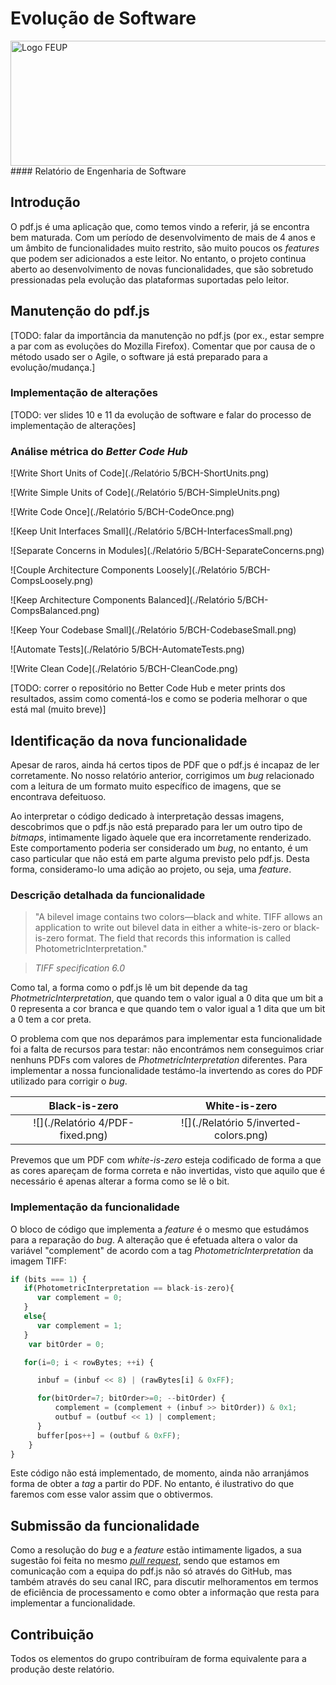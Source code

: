 # Evolução de Software
<img src="http://www.junifeup.pt/wp-content/uploads/2016/01/feup.png" alt="Logo FEUP" width = "600" height ="200"/>
#### Relatório de Engenharia de Software

## Introdução

O pdf.js é uma aplicação que, como temos vindo a referir, já se encontra bem maturada. Com um período de desenvolvimento de mais de 4 anos e um âmbito de funcionalidades muito restrito, são muito poucos os *features* que podem ser adicionados a este leitor. No entanto, o projeto continua aberto ao desenvolvimento de novas funcionalidades, que são sobretudo pressionadas pela evolução das plataformas suportadas pelo leitor.

## Manutenção do pdf.js

[TODO: falar da importância da manutenção no pdf.js (por ex., estar sempre a par com as evoluções do Mozilla Firefox). Comentar que por causa de o método usado ser o Agile, o software já está preparado para a evolução/mudança.]

### Implementação de alterações

[TODO: ver slides 10 e 11 da evolução de software e falar do processo de implementação de alterações]

### Análise métrica do *Better Code Hub*

![Write Short Units of Code](./Relatório 5/BCH-ShortUnits.png)


![Write Simple Units of Code](./Relatório 5/BCH-SimpleUnits.png)


![Write Code Once](./Relatório 5/BCH-CodeOnce.png)


![Keep Unit Interfaces Small](./Relatório 5/BCH-InterfacesSmall.png)


![Separate Concerns in Modules](./Relatório 5/BCH-SeparateConcerns.png)


![Couple Architecture Components Loosely](./Relatório 5/BCH-CompsLoosely.png)


![Keep Architecture Components Balanced](./Relatório 5/BCH-CompsBalanced.png)


![Keep Your Codebase Small](./Relatório 5/BCH-CodebaseSmall.png)


![Automate Tests](./Relatório 5/BCH-AutomateTests.png)


![Write Clean Code](./Relatório 5/BCH-CleanCode.png)



[TODO: correr o repositório no Better Code Hub e meter prints dos resultados, assim como comentá-los e como se poderia melhorar o que está mal (muito breve)]


## Identificação da nova funcionalidade

Apesar de raros, ainda há certos tipos de PDF que o pdf.js é incapaz de ler corretamente. No nosso relatório anterior, corrigimos um *bug* relacionado com a leitura de um formato muito específico de imagens, que se encontrava defeituoso. 

Ao interpretar o código dedicado à interpretação dessas imagens, descobrimos que o pdf.js não está preparado para ler um outro tipo de *bitmaps*, intimamente ligado àquele que era incorretamente renderizado. Este comportamento poderia ser considerado um *bug*, no entanto, é um caso particular que não está em parte alguma previsto pelo pdf.js. Desta forma, consideramo-lo uma adição ao projeto, ou seja, uma *feature*.

### Descrição detalhada da funcionalidade

> "A bilevel image contains two colors—black and white. TIFF allows an application to write out bilevel data in either a white-is-zero or black-is-zero format. The field that records this information is called PhotometricInterpretation."

> *TIFF specification 6.0*

Como tal, a forma como o pdf.js lê um bit depende da tag *PhotmetricInterpretation*, que quando tem o valor igual a 0 dita que um bit a 0 representa a cor branca e que quando tem o valor igual a 1 dita que um bit a 0 tem a cor preta.

O problema com que nos deparámos para implementar esta funcionalidade foi a falta de recursos para testar: não encontrámos nem conseguimos criar nenhuns PDFs com valores de *PhotmetricInterpretation* diferentes. Para implementar a nossa funcionalidade testámo-la invertendo as cores do PDF utilizado para corrigir o *bug*.

Black-is-zero           |  White-is-zero
:-------------------------:|:-------------------------:
![](./Relatório 4/PDF-fixed.png)  |  ![](./Relatório 5/inverted-colors.png)

Prevemos que um PDF com *white-is-zero* esteja codificado de forma a que as cores apareçam de forma correta e não invertidas, visto que aquilo que é necessário é apenas alterar a forma como se lê o bit.

### Implementação da funcionalidade

O bloco de código que implementa a *feature* é o mesmo que estudámos para a reparação do *bug*. A alteração que é efetuada altera o valor da variável "complement" de acordo com a tag *PhotometricInterpretation* da imagem TIFF:

```javascript
if (bits === 1) {
   if(PhotometricInterpretation == black-is-zero){
      var complement = 0;
   }
   else{
      var complement = 1;
   }
    var bitOrder = 0;

   for(i=0; i < rowBytes; ++i) {

      inbuf = (inbuf << 8) | (rawBytes[i] & 0xFF);

      for(bitOrder=7; bitOrder>=0; --bitOrder) {
          complement = (complement + (inbuf >> bitOrder)) & 0x1;
          outbuf = (outbuf << 1) | complement;
      }
      buffer[pos++] = (outbuf & 0xFF);
    }
}
```

Este código não está implementado, de momento, ainda não arranjámos forma de obter a *tag* a partir do PDF. No entanto, é ilustrativo do que faremos com esse valor assim que o obtivermos.

## Submissão da funcionalidade

Como a resolução do *bug* e a *feature* estão intimamente ligados, a sua sugestão foi feita no mesmo [*pull request*](https://github.com/mozilla/pdf.js/pull/7869), sendo que estamos em comunicação com a equipa do pdf.js não só através do GitHub, mas também através do seu canal IRC, para discutir melhoramentos em termos de eficiência de processamento e como obter a informação que resta para implementar a funcionalidade.

## Contribuição

Todos os elementos do grupo contribuíram de forma equivalente para a produção deste relatório.

